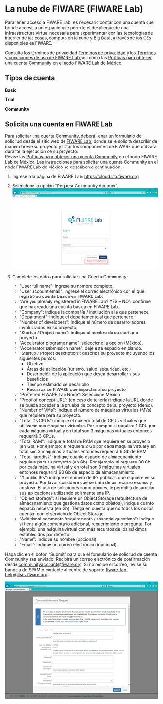 # La nube de FIWARE (FIWARE Lab)

Para tener acceso a FIWARE Lab, es necesario contar con una cuenta que brinde acceso a un espacio que permite el despliegue de una infraestructura virtual necesaria para experimentar con las tecnologías de internet de las cosas, cómputo en la nube y Big Data, a través de los GEs disponibles en FIWARE.

Consulta los términos de privacidad [Términos de privacidad](https://goo.gl/kIjJhA) y los [Términos y condiciones de uso de FIWARE Lab](https://goo.gl/cVSeNq), así como las [Políticas para obtener una cuenta Community](https://goo.gl/CeWN9b) en el nodo FIWARE Lab de México.

## Tipos de cuenta 
**Basic**

**Trial**

**Community**


## Solicita una cuenta en FIWARE Lab
Para solicitar una cuenta Community, deberá llenar un formulario de solicitud desde el sitio web de
[FIWARE Lab](https://cloud.lab.fiware.org), donde se le solicita describir de manera breve su proyecto y listar los componentes
de FIWARE que utilizará durante la ejecución de su proyecto.  
Revise las [Políticas para obtener una cuenta Community](https://goo.gl/CeWN9b) en el nodo FIWARE Lab de México.
Las instrucciones para solicitar una cuenta Community en el nodo FIWARE Lab de México se describen a continuación. 

1. Ingrese a la página de FIWARE Lab: <https://cloud.lab.fiware.org>
2. Seleccione la opción "Request Community Account".
  ![Crearcuenta](./images//FL-01.jpg)
  
3.	Complete los datos para solicitar una Cuenta Community:
    - "User full name": ingrese su nombre completo.
    - "User account email": ingrese el correo electrónico con el que registró su cuenta básica en FIWARE Lab.
    - "Are you already registrered in FIWARE Lab? YES – NO": confirme que ha creado una cuenta básica en FIWARE Lab. 
    - "Company": indique la compañía / institución a la que pertenece. 
    - "Department": indique el departamento al que pertenece. 
    - "Number of developers": indique el número de desarrolladores involucrados en su proyecto. 
    - "Startup / Project name": indique el nombre de su startup o proyecto.
    - "Accelerator programe name": seleccione la opción (México).
    - "Accelerator submission name": deje este espacio en blanco. 
    - "Startup / Project description": describa su proyecto incluyendo los siguientes puntos: 
      - Objetivo
      - Áreas de aplicación (turismo, salud, seguridad, etc.)
      - Descripción de la aplicación que desea desarrollar y sus beneficios
      - Tiempo estimado de desarrollo
      - Recursos de FIWARE que impactan a su proyecto
    - "Preferred FIWARE Lab Node": Seleccione México
    - "Proof of concept URL": (en caso de tenerla) indique la URL donde se pueda acceder a la prueba de concepto de su proyecto (demo).
    - "Number of VMs": indique el número de máquinas virtuales (MVs) que requiere para su proyecto.
    - "Total # vCPUs": indique el número total de CPUs virtuales que utilizarán sus máquinas virtuales. Por ejemplo: si requiere 1 CPU por cada máquina virtual y en total son 3 máquinas virtuales entonces requerirá 3 CPUs. 
    - "Total RAM": indique el total de RAM que requiere en su proyecto (en Gb). Por ejemplo: si requiere 2 Gb por cada máquina virtual y en total son 3 máquinas virtuales entonces requerirá 6 Gb de RAM.  
    - "Total harddisk": indique cuanto espacio de almacenamiento requiere para su proyecto (en Gb). Por ejemplo: si requiere 30 Gb por cada máquina virtual y en total son 3 máquinas virtuales entonces requerirá 90 Gb de espacio de almacenamiento.  
    - "# public IPs": indique el número de IPs públicas que requiere en su proyecto. Por favor considere que se trata de un recurso escaso y costoso. El uso de soluciones como proxies, le permitirá desarrollar sus aplicaciones utilizando solamente una IP. 
    - "Object storage": si requiere un Object Storage (arquitectura de almacenamiento que gestiona datos como objetos), indique cuanto espacio necesita (en Gb). Tenga en cuenta que no todos los nodos cuentan con el servicio de Object Storage. 
    - "Additional comments /requirements / essential questions": indique si tiene algún comentario adicional, requerimiento o pregunta. Por ejemplo: una máquina virtual con más recursos de los máximos establecidos por defecto.  
    - "Name": indique su nombre (opcional).
    - "Email": indique un correo electrónico (opcional).

Haga clic en el botón “Submit” para que el formulario de solicitud de cuenta Community sea enviado. Recibirá un correo electrónico de confirmación desde <communityaccount@fiware.org>. Si no recibe el correo, revise su bandeja de SPAM o contacte  al centro de soporte <fiware-lab-help@lists.fiware.org>.

  ![Crearcuenta](./images//FL-02.jpg)
